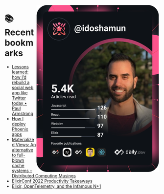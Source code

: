 <a href="https://app.daily.dev/idoshamun"><img src="https://raw.githubusercontent.com/idoshamun/idoshamun/devcard/devcard.svg" align='right' width="400" alt="Ido Shamun's Dev Card"/></a>

# 📚 Recent bookmarks
<!-- BOOKMARKS:START -->
- [Lessons learned: how I’d rebuild a social web app like Twitter today • Paul Armstrong](https://app.daily.dev/posts/XO_n-U3au?utm_source=rss&utm_medium=bookmarks&utm_campaign=28849d86070e4c099c877ab6837c61f0)
- [How I deploy Phoenix apps](https://app.daily.dev/posts/BlQ903HIO?utm_source=rss&utm_medium=bookmarks&utm_campaign=28849d86070e4c099c877ab6837c61f0)
- [Materialized Views: An alternative to full-blown cache systems – Distributed Computing Musings](https://app.daily.dev/posts/coQ2D7d-Y?utm_source=rss&utm_medium=bookmarks&utm_campaign=28849d86070e4c099c877ab6837c61f0)
- [ElixirConf 2022 Productivity Takeaways](https://app.daily.dev/posts/daBZ88qt5?utm_source=rss&utm_medium=bookmarks&utm_campaign=28849d86070e4c099c877ab6837c61f0)
- [Elixir, OpenTelemetry, and the Infamous N+1](https://app.daily.dev/posts/pS0NcNSB2?utm_source=rss&utm_medium=bookmarks&utm_campaign=28849d86070e4c099c877ab6837c61f0)
<!-- BOOKMARKS:END -->
